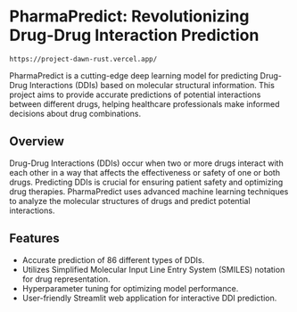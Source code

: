 # PharmaPredict: Revolutionizing Drug-Drug Interaction Prediction
```
https://project-dawn-rust.vercel.app/
```

PharmaPredict is a cutting-edge deep learning model for predicting Drug-Drug Interactions (DDIs) based on molecular structural information. This project aims to provide accurate predictions of potential interactions between different drugs, helping healthcare professionals make informed decisions about drug combinations.

## Overview

Drug-Drug Interactions (DDIs) occur when two or more drugs interact with each other in a way that affects the effectiveness or safety of one or both drugs. Predicting DDIs is crucial for ensuring patient safety and optimizing drug therapies. PharmaPredict uses advanced machine learning techniques to analyze the molecular structures of drugs and predict potential interactions.

## Features

- Accurate prediction of 86 different types of DDIs.
- Utilizes Simplified Molecular Input Line Entry System (SMILES) notation for drug representation.
- Hyperparameter tuning for optimizing model performance.
- User-friendly Streamlit web application for interactive DDI prediction.


